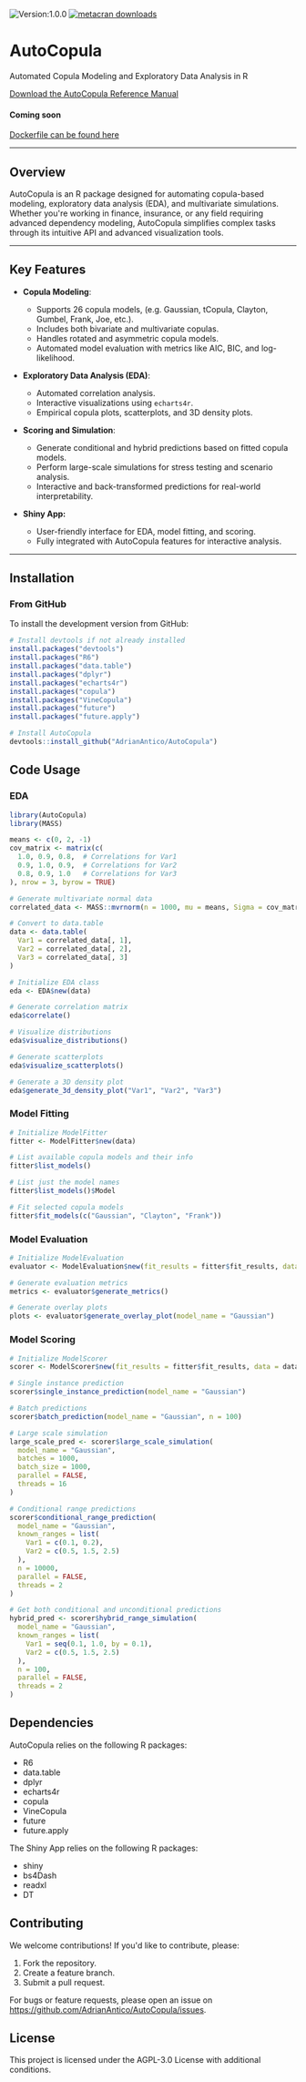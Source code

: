 ![Version:1.0.0](https://img.shields.io/static/v1?label=Version&message=1.0.0&color=blue&?style=plastic)
[![metacran downloads](https://cranlogs.r-pkg.org/badges/last-week/AutoCopula)](https://cran.r-project.org/package=AutoCopula)

# **AutoCopula**
Automated Copula Modeling and Exploratory Data Analysis in R


[Download the AutoCopula Reference Manual](docs/AutoCopula-manual.pdf)


#### Coming soon
[Dockerfile can be found here](inst/shiny/Dockerfile)


---

## **Overview**

AutoCopula is an R package designed for automating copula-based modeling, exploratory data analysis (EDA), and multivariate simulations. Whether you're working in finance, insurance, or any field requiring advanced dependency modeling, AutoCopula simplifies complex tasks through its intuitive API and advanced visualization tools.

---

## **Key Features**

- **Copula Modeling**:
  - Supports 26 copula models, (e.g. Gaussian, tCopula, Clayton, Gumbel, Frank, Joe, etc.).
  - Includes both bivariate and multivariate copulas.
  - Handles rotated and asymmetric copula models.
  - Automated model evaluation with metrics like AIC, BIC, and log-likelihood.

- **Exploratory Data Analysis (EDA)**:
  - Automated correlation analysis.
  - Interactive visualizations using `echarts4r`.
  - Empirical copula plots, scatterplots, and 3D density plots.

- **Scoring and Simulation**:
  - Generate conditional and hybrid predictions based on fitted copula models.
  - Perform large-scale simulations for stress testing and scenario analysis.
  - Interactive and back-transformed predictions for real-world interpretability.

- **Shiny App:**
  - User-friendly interface for EDA, model fitting, and scoring.
  - Fully integrated with AutoCopula features for interactive analysis.

---

## **Installation**

### From GitHub

To install the development version from GitHub:

```r
# Install devtools if not already installed
install.packages("devtools")
install.packages("R6")
install.packages("data.table")
install.packages("dplyr")
install.packages("echarts4r")
install.packages("copula")
install.packages("VineCopula")
install.packages("future")
install.packages("future.apply")

# Install AutoCopula
devtools::install_github("AdrianAntico/AutoCopula")
```

## Code Usage

### EDA

```r
library(AutoCopula)
library(MASS)

means <- c(0, 2, -1)
cov_matrix <- matrix(c(
  1.0, 0.9, 0.8,  # Correlations for Var1
  0.9, 1.0, 0.9,  # Correlations for Var2
  0.8, 0.9, 1.0   # Correlations for Var3
), nrow = 3, byrow = TRUE)

# Generate multivariate normal data
correlated_data <- MASS::mvrnorm(n = 1000, mu = means, Sigma = cov_matrix)

# Convert to data.table
data <- data.table(
  Var1 = correlated_data[, 1],
  Var2 = correlated_data[, 2],
  Var3 = correlated_data[, 3]
)

# Initialize EDA class
eda <- EDA$new(data)

# Generate correlation matrix
eda$correlate()

# Visualize distributions
eda$visualize_distributions()

# Generate scatterplots
eda$visualize_scatterplots()

# Generate a 3D density plot
eda$generate_3d_density_plot("Var1", "Var2", "Var3")

```

### Model Fitting

```r
# Initialize ModelFitter
fitter <- ModelFitter$new(data)

# List available copula models and their info
fitter$list_models()

# List just the model names
fitter$list_models()$Model

# Fit selected copula models
fitter$fit_models(c("Gaussian", "Clayton", "Frank"))
```

### Model Evaluation

```r
# Initialize ModelEvaluation
evaluator <- ModelEvaluation$new(fit_results = fitter$fit_results, data = data)

# Generate evaluation metrics
metrics <- evaluator$generate_metrics()

# Generate overlay plots
plots <- evaluator$generate_overlay_plot(model_name = "Gaussian")
```

### Model Scoring

```r
# Initialize ModelScorer
scorer <- ModelScorer$new(fit_results = fitter$fit_results, data = data)

# Single instance prediction
scorer$single_instance_prediction(model_name = "Gaussian")

# Batch predictions
scorer$batch_prediction(model_name = "Gaussian", n = 100)

# Large scale simulation
large_scale_pred <- scorer$large_scale_simulation(
  model_name = "Gaussian",
  batches = 1000,
  batch_size = 1000,
  parallel = FALSE,
  threads = 16
)

# Conditional range predictions
scorer$conditional_range_prediction(
  model_name = "Gaussian",
  known_ranges = list(
    Var1 = c(0.1, 0.2),
    Var2 = c(0.5, 1.5, 2.5)
  ),
  n = 10000,
  parallel = FALSE,
  threads = 2
)

# Get both conditional and unconditional predictions
hybrid_pred <- scorer$hybrid_range_simulation(
  model_name = "Gaussian",
  known_ranges = list(
    Var1 = seq(0.1, 1.0, by = 0.1),
    Var2 = c(0.5, 1.5, 2.5)
  ),
  n = 100,
  parallel = FALSE,
  threads = 2
)
```

## Dependencies
AutoCopula relies on the following R packages:

- R6
- data.table
- dplyr
- echarts4r
- copula
- VineCopula
- future
- future.apply

The Shiny App relies on the following R packages:
- shiny
- bs4Dash
- readxl
- DT

## Contributing
We welcome contributions! If you'd like to contribute, please:

1. Fork the repository.
2. Create a feature branch.
3. Submit a pull request.

For bugs or feature requests, please open an issue on https://github.com/AdrianAntico/AutoCopula/issues.


## License
This project is licensed under the AGPL-3.0 License with additional conditions.
